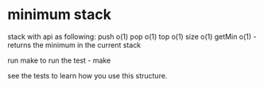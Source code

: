 # minimum stack

stack with api as following:
push o(1)
pop o(1)
top o(1)
size o(1)
getMin o(1) - returns the minimum in the current stack

run make to run the test - make

see the tests to learn how you use this structure.